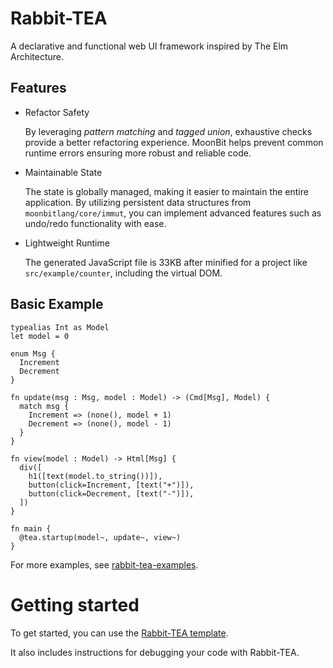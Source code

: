 # Rabbit-TEA

A declarative and functional web UI framework inspired by The Elm Architecture.

## Features

- Refactor Safety

    By leveraging *pattern matching* and *tagged union*, exhaustive checks provide 
    a better refactoring experience. MoonBit helps prevent common runtime errors 
    ensuring more robust and reliable code.

- Maintainable State

    The state is globally managed, making it easier to maintain the entire application.
    By utilizing persistent data structures from `moonbitlang/core/immut`, 
    you can implement advanced features such as undo/redo functionality with ease.

- Lightweight Runtime

    The generated JavaScript file is 33KB after minified for a project like 
    `src/example/counter`, including the virtual DOM.

## Basic Example

```moonbit
typealias Int as Model
let model = 0

enum Msg {
  Increment
  Decrement
}

fn update(msg : Msg, model : Model) -> (Cmd[Msg], Model) {
  match msg {
    Increment => (none(), model + 1)
    Decrement => (none(), model - 1)
  }
}

fn view(model : Model) -> Html[Msg] {
  div([
    h1([text(model.to_string())]),
    button(click=Increment, [text("+")]),
    button(click=Decrement, [text("-")]),
  ])
}

fn main {
  @tea.startup(model~, update~, view~)
}
```

For more examples, see [rabbit-tea-examples](https://github.com/moonbit-community/rabbit-tea-examples).

# Getting started 

To get started, you can use the [Rabbit-TEA template](https://github.com/Yoorkin/rabbit-tea-tailwind).

It also includes instructions for debugging your code with Rabbit-TEA.
